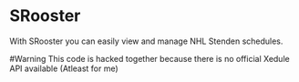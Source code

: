 # SRooster
With SRooster you can easily view and manage NHL Stenden schedules.

#Warning
This code is hacked together because there is no official Xedule API available (Atleast for me)
